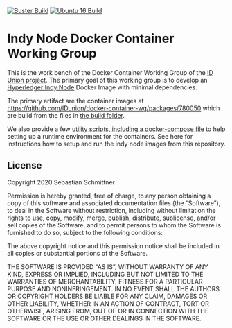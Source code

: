 [![Buster Build](https://github.com/IDunion/docker-container-wg/actions/workflows/build-buster.yml/badge.svg)](https://github.com/IDunion/docker-container-wg/actions/workflows/build-buster.yml)
[![Ubuntu 16 Build](https://github.com/IDunion/docker-container-wg/actions/workflows/build-ubuntu16.yml/badge.svg)](https://github.com/IDunion/docker-container-wg/actions/workflows/build-ubuntu16.yml)

# Indy Node Docker Container Working Group

This is the work bench of the Docker Container Working Group of the [ID Union project](https://github.com/IDunion). The primary goal of this working group is to develop an [Hyperledger Indy Node](https://github.com/hyperledger/indy-node) Docker Image with minimal dependencies.

The primary artifact are the container images at https://github.com/IDunion/docker-container-wg/packages/780050 which are build from the files in [the build folder](build/).

We also provide a few [utility scripts, including a docker-compose file](run/) to help setting up a runtime environment for the containers.
See here for instructions how to setup and run the indy node images from this repository.



## License

Copyright 2020 Sebastian Schmittner

Permission is hereby granted, free of charge, to any person obtaining a copy of this software and associated documentation files (the “Software”), to deal in the Software without restriction, including without limitation the rights to use, copy, modify, merge, publish, distribute, sublicense, and/or sell copies of the Software, and to permit persons to whom the Software is furnished to do so, subject to the following conditions:

The above copyright notice and this permission notice shall be included in all copies or substantial portions of the Software.

THE SOFTWARE IS PROVIDED “AS IS”, WITHOUT WARRANTY OF ANY KIND, EXPRESS OR IMPLIED, INCLUDING BUT NOT LIMITED TO THE WARRANTIES OF MERCHANTABILITY, FITNESS FOR A PARTICULAR PURPOSE AND NONINFRINGEMENT. IN NO EVENT SHALL THE AUTHORS OR COPYRIGHT HOLDERS BE LIABLE FOR ANY CLAIM, DAMAGES OR OTHER LIABILITY, WHETHER IN AN ACTION OF CONTRACT, TORT OR OTHERWISE, ARISING FROM, OUT OF OR IN CONNECTION WITH THE SOFTWARE OR THE USE OR OTHER DEALINGS IN THE SOFTWARE.
